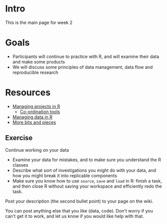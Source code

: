 Intro
=====

This is the main page for week 2

Goals
=====

-   Participants will continue to practice with R, and will examine
    their data and make some products
-   We will discuss some principles of data management, data flow and
    reproducible research

Resources
=========

-   [Managing projects in R](Managing_projects_in_R "wikilink")
    -   [Co-ordination tools](Co-ordination_tool "wikilink")
-   [Managing data in R](Managing_data_in_R "wikilink")
-   [More bits and pieces](More_bits_and_pieces "wikilink")

Exercise
--------

Continue working on your data

-   Examine your data for mistakes, and to make sure you understand the
    R classes
-   Describe what sort of investigations you might do with your data,
    and how you might break it into replicable components
-   Make sure you know how to use `source`, `save` and `load` in R:
    finish a task, and then close R without saving your workspace and
    efficiently redo the task.

Post your description (the second bullet point) to your page on the
wiki.

You can post anything else that you like (data, code). Don't worry if
you can't get it to work, and let us know if you would like help with
that.
